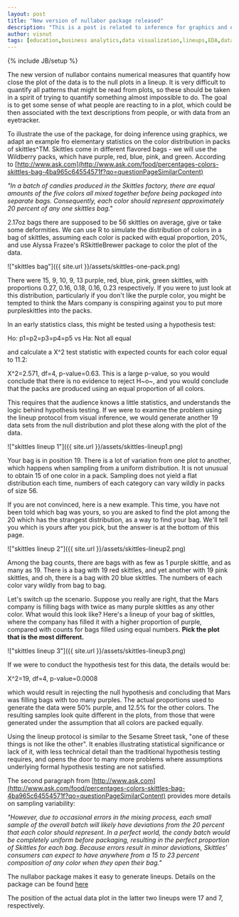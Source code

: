 ```yaml
---
layout: post
title: "New version of nullabor package released"
description: "This is a post is related to inference for graphics and exploratory data analysis"
author: visnut
tags: [education,business analytics,data visualization,lineups,EDA,data mining,R,statistical computing,statistical graphics]
---
```


{% include JB/setup %}

The new version of nullabor contains numerical measures that quantify how close the plot of the data is to the null plots in a lineup. It is very difficult to quantify all patterns that might be read from plots, so these should be taken in a spirit of trying to quantify something almost impossible to do.   The goal is to get some sense of what people are reacting to in a plot, which could be then associated with the text descriptions from people, or with data from an eyetracker. 

To illustrate the use of the package, for doing inference using graphics, we adapt an example fro elementary statistics on the color distribution in packs of skittles^TM. Skittles come in different flavored bags - we will use the Wildberry packs, which have purple, red, blue, pink, and green. According to  [http://www.ask.com](http://www.ask.com/food/percentages-colors-skittles-bag-4ba965c64554571f?qo=questionPageSimilarContent)

*"In a batch of candies produced in the Skittles factory, there are equal amounts of the five colors all mixed together before being packaged into separate bags. Consequently, each color should represent approximately 20 percent of any one skittles bag."*

2.17oz bags there are supposed to be 56 skittles on average, give or take some deformities. We can use R to simulate the distribution of colors in a bag of skittles, assuming each color is packed with equal proportion, 20%, and use Alyssa Frazee's RSkittleBrewer package to color the plot of the data. 

!["skittles bag"]({{ site.url }}/assets/skittles-one-pack.png)

There were 15, 9, 10, 9, 13 purple, red, blue, pink, green skittles, with proportions 0.27, 0.16, 0.18, 0.16, 0.23 respectively. If you were to just look at this distribution, particularly if you don't like the purple color, you might be tempted to think the Mars company is conspiring against you to put more purpleskittles  into the packs. 

In an early statistics class, this might be tested using a hypothesis test:

Ho: p1=p2=p3=p4=p5 vs Ha: Not all equal

and calculate a X^2 test statistic with expected counts for each color equal to 11.2:

X^2=2.571, df=4, p-value=0.63. This is a large p-value, so you would conclude that there is no evidence to reject H~o~, and you would conclude that the packs are produced using an equal proportion of all colors. 

This requires that the audience knows a little statistics, and understands the logic behind hypothesis testing. If we were to examine the problem using the lineup protocol from visual inference, we would generate another 19 data sets from the null distribution and plot these along with the plot of the data.

!["skittles lineup 1"]({{ site.url }}/assets/skittles-lineup1.png)

Your bag is in position 19. There is a lot of variation from one plot to another, which happens when sampling from a uniform distribution. It is not unusual to obtain 15 of one color in a pack. Sampling does not yield a flat distribution each time, numbers of each category can vary wildly in packs of size 56. 

If you are not convinced, here is a new example. This time, you have not been told which bag was yours, so you are asked to find the plot among the 20 which has the strangest distribution, as a way to find your bag. We'll tell you which is yours after you pick, but the answer is at the bottom of this page.

!["skittles lineup 2"]({{ site.url }}/assets/skittles-lineup2.png)

Among the bag counts, there are bags with as few as 1 purple skittle, and as many as 19. There is a bag with 19 red skittles, and yet another with 19 pink skittles, and oh, there is a bag with 20 blue skittles. The numbers of each color vary wildly from bag to bag.

Let's switch up the scenario. Suppose you really are right, that the Mars company is filling bags with twice as many purple skittles as any other color. What would this look like? Here's a lineup of your bag of skittles, where the company has filled it with a higher proportion of purple, compared with counts for bags filled using equal numbers. **Pick the plot that is the most different.**

!["skittles lineup 3"]({{ site.url }}/assets/skittles-lineup3.png)

If we were to conduct the hypothesis test for this data, the details would be:

 X^2=19, df=4, p-value=0.0008

which would result in rejecting the null hypothesis and concluding that Mars was filling bags with too many purples. The actual proportions used to generate the data were 50% purple, and 12.5% for the other colors. The resulting samples look quite different in the plots, from those that were generated under the assumption that all colors are packed equally.

Using the lineup protocol is similar to the Sesame Street task, "one of these things is not like the other". It enables illustrating statistical significance or lack of it, with less technical detail than the traditional hypothesis testing requires, and opens the door to many more problems where assumptions underlying formal hypothesis testing are not satisfied. 

The second paragraph from  [http://www.ask.com](http://www.ask.com/food/percentages-colors-skittles-bag-4ba965c64554571f?qo=questionPageSimilarContent) provides more details on sampling variability:

*"However, due to occasional errors in the mixing process, each small sample of the overall batch will likely have deviations from the 20 percent that each color should represent. In a perfect world, the candy batch would be completely uniform before packaging, resulting in the perfect proportion of Skittles for each bag. Because errors result in minor deviations, Skittles' consumers can expect to have anywhere from a 15 to 23 percent composition of any color when they open their bag."*

The nullabor package makes it easy to generate lineups. Details on the package can be found [here](http://cran.r-project.org/web/packages/nullabor/index.html)

The position of the actual data plot in the latter two lineups were 17 and 7, respectively. 
